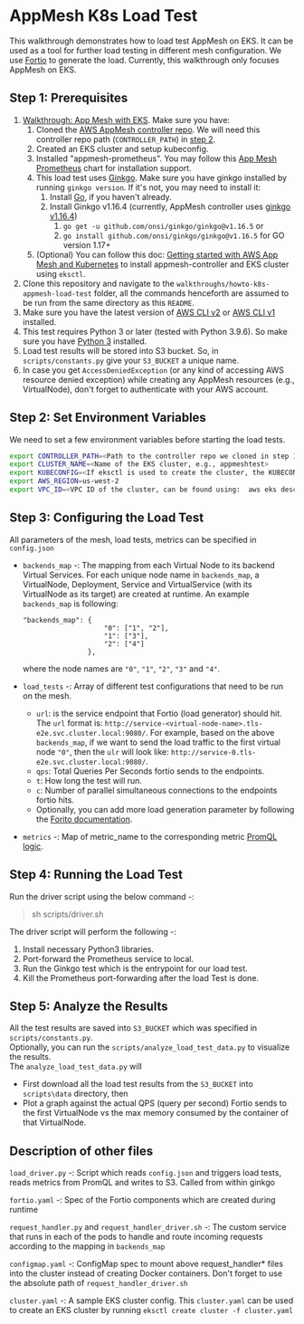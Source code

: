 # AppMesh K8s Load Test
This walkthrough demonstrates how to load test AppMesh on EKS. It can be used as a tool for further load testing in different mesh configuration. We use [Fortio](https://github.com/fortio/fortio) to generate the load. Currently, this walkthrough only focuses AppMesh on EKS. 

## Step 1: Prerequisites
1. [Walkthrough: App Mesh with EKS](../eks/). Make sure you have:
   1. Cloned the [AWS AppMesh controller repo](https://github.com/aws/aws-app-mesh-controller-for-k8s). We will need this controller repo path (`CONTROLLER_PATH`) in [step 2](##step-2:-set-environment-variables).
   2. Created an EKS cluster and setup kubeconfig.
   3. Installed "appmesh-prometheus". You may follow this [App Mesh Prometheus](https://github.com/aws/eks-charts/tree/master/stable/appmesh-prometheus) chart for installation support.
   4. This load test uses [Ginkgo](https://github.com/onsi/ginkgo/tree/v1.16.4). Make sure you have ginkgo installed by running `ginkgo version`. If it's not, you may need to install it:
      1. Install [Go](https://go.dev/doc/install), if you haven't already.
      2. Install Ginkgo v1.16.4 (currently, AppMesh controller uses [ginkgo v1.16.4](https://github.com/aws/aws-app-mesh-controller-for-k8s/blob/master/go.mod#L13))
         1. `go get -u github.com/onsi/ginkgo/ginkgo@v1.16.5` or 
         2. `go install github.com/onsi/ginkgo/ginkgo@v1.16.5` for GO version 1.17+
   5. (Optional) You can follow this doc: [Getting started with AWS App Mesh and Kubernetes](https://docs.aws.amazon.com/app-mesh/latest/userguide/getting-started-kubernetes.html) to install appmesh-controller and EKS cluster using `eksctl`.
2. Clone this repository and navigate to the `walkthroughs/howto-k8s-appmesh-load-test` folder, all the commands henceforth are assumed to be run from the same directory as this `README`.
3. Make sure you have the latest version of [AWS CLI v2](https://docs.aws.amazon.com/cli/latest/userguide/install-cliv2.html) or [AWS CLI v1](https://docs.aws.amazon.com/cli/latest/userguide/install-cliv1.html) installed.
4. This test requires Python 3 or later (tested with Python 3.9.6). So make sure you have [Python 3](https://www.python.org/downloads/) installed.  
5. Load test results will be stored into S3 bucket. So, in `scripts/constants.py` give your `S3_BUCKET` a unique name. 
6. In case you get `AccessDeniedException` (or any kind of accessing AWS resource denied exception) while creating any AppMesh resources (e.g., VirtualNode), don't forget to authenticate with your AWS account.


## Step 2: Set Environment Variables
We need to set a few environment variables before starting the load tests.

```bash
export CONTROLLER_PATH=<Path to the controller repo we cloned in step 1, e.g., /home/userName/workplace/appmesh-controller/aws-app-mesh-controller-for-k8s>
export CLUSTER_NAME=<Name of the EKS cluster, e.g., appmeshtest>
export KUBECONFIG=<If eksctl is used to create the cluster, the KUBECONFIG will look like: ~/.kube/eksctl/clusters/cluster-name>
export AWS_REGION=us-west-2
export VPC_ID=<VPC ID of the cluster, can be found using:  aws eks describe-cluster --name $CLUSTER_NAME | grep 'vpcId'>
```



## Step 3: Configuring the Load Test
All parameters of the mesh, load tests, metrics can be specified in `config.json`

* `backends_map` -: The mapping from each Virtual Node to its backend Virtual Services. For each unique node name in `backends_map`, 
a VirtualNode, Deployment, Service and VirtualService (with its VirtualNode as its target) are created at runtime. An example `backends_map` is following:
   ```
   "backends_map": {
                       "0": ["1", "2"],
                       "1": ["3"],
                       "2": ["4"]
                   },
   ```
   where the node names are `"0"`, `"1"`, `"2"`, `"3"` and `"4"`.

* `load_tests` -: Array of different test configurations that need to be run on the mesh. 
  * `url`: is the service endpoint that Fortio (load generator) should hit. The `url` format is: `http://service-<virtual-node-name>.tls-e2e.svc.cluster.local:9080/`. 
   For example, based on the above `backends_map`, if we want to send the load traffic to the first virtual node `"0"`, then the `ulr` will look like:
   `http://service-0.tls-e2e.svc.cluster.local:9080/`.
  * `qps`: Total Queries Per Seconds fortio sends to the endpoints. 
  * `t`: How long the test will run.
  * `c`: Number of parallel simultaneous connections to the endpoints fortio hits.
  * Optionally, you can add more load generation parameter by following the [Forito documentation](https://github.com/fortio/fortio).  

* `metrics` -: Map of metric_name to the corresponding metric [PromQL logic](https://prometheus.io/docs/prometheus/latest/querying/operators/).

## Step 4: Running the Load Test
Run the driver script using the below command -:
> sh scripts/driver.sh

The driver script will perform the following -:
1. Install necessary Python3 libraries.
2. Port-forward the Prometheus service to local.
3. Run the Ginkgo test which is the entrypoint for our load test.
4. Kill the Prometheus port-forwarding after the load Test is done.


## Step 5: Analyze the Results
All the test results are saved into `S3_BUCKET` which was specified in `scripts/constants.py`.    
Optionally, you can run the `scripts/analyze_load_test_data.py` to visualize the results.  
The `analyze_load_test_data.py` will
* First download all the load test results from the `S3_BUCKET` into `scripts\data` directory, then 
* Plot a graph against the actual QPS (query per second) Fortio sends to the first VirtualNode vs the max memory consumed by the container of that VirtualNode.

## Description of other files
`load_driver.py` -: Script which reads `config.json` and triggers load tests, reads metrics from PromQL and writes to S3. Called from within ginkgo

`fortio.yaml` -: Spec of the Fortio components which are created during runtime

`request_handler.py` and `request_handler_driver.sh` -: The custom service that runs in each of the pods to handle and route incoming requests according 
to the mapping in `backends_map` 

`configmap.yaml` -: ConfigMap spec to mount above request_handler* files into the cluster instead of creating Docker containers. Don't forget to use the absolute path of `request_handler_driver.sh`

`cluster.yaml` -: A sample EKS cluster config. This `cluster.yaml` can be used to create an EKS cluster by running `eksctl create cluster -f cluster.yaml`
